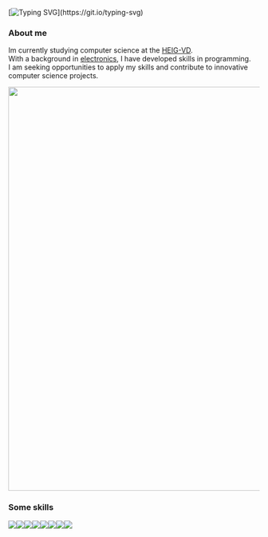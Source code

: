 [![Typing SVG](https://readme-typing-svg.herokuapp.com/?color=ff7a0d&size=30&center=left&vCenter=true&width=1000&lines=Gwendal+Piemontesi's+Github+profile;)](https://git.io/typing-svg)

### About me
Im currently studying computer science at the [HEIG-VD](https://heig-vd.ch/).    
With a background in [electronics](https://www.cpne.ch/formations/electronicien-ne/), I have developed skills in programming.    
I am seeking opportunities to apply my skills and contribute to innovative computer science projects.   

   

<img width='810' src="https://github-profile-summary-cards.vercel.app/api/cards/profile-details?username=tasty-orange&theme=ayu_mirage" />


### Some skills 
<img src="https://img.shields.io/badge/C-ff7a0d?style=for-the-badge&logo=c&logoColor=white" /><img src="https://img.shields.io/badge/C%2B%2B-ff7a0d?style=for-the-badge&logo=c%2B%2B&logoColor=white" /><img src="https://img.shields.io/badge/Java-ff7a0d?style=for-the-badge&logo=openjdk&logoColor=white" /><img src="https://img.shields.io/badge/Flutter-ff7a0d?style=for-the-badge&logo=flutter&logoColor=white" /><img src="https://img.shields.io/badge/PostgreSQL-ff7a0d?style=for-the-badge&logo=postgresql&logoColor=white" /><img src="https://img.shields.io/badge/Arduino-ff7a0d?style=for-the-badge&logo=Arduino&logoColor=white" /><img src="https://img.shields.io/badge/Javascript-ff7a0d?style=for-the-badge&logo=javascript&logoColor=white" /><img src="https://img.shields.io/badge/adafruit-ff7a0d?style=for-the-badge&logo=adafruit&logoColor=white" />


